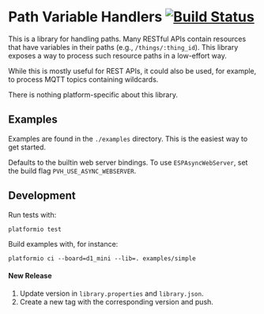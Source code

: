 # Path Variable Handlers [![Build Status](https://travis-ci.org/sidoh/path_variable_handlers.svg?branch=master)](https://travis-ci.org/sidoh/path_variable_handlers)

This is a library for handling paths. Many RESTful APIs contain resources that have variables in their paths (e.g., `/things/:thing_id`).  This library exposes a way to process such resource paths in a low-effort way.

While this is mostly useful for REST APIs, it could also be used, for example, to process MQTT topics containing wildcards.

There is nothing platform-specific about this library.

## Examples

Examples are found in the `./examples` directory.  This is the easiest way to get started.

Defaults to the builtin web server bindings.  To use `ESPAsyncWebServer`, set the build flag `PVH_USE_ASYNC_WEBSERVER`.
## Development

Run tests with:

```
platformio test
```

Build examples with, for instance:

```
platformio ci --board=d1_mini --lib=. examples/simple
```

#### New Release

1. Update version in `library.properties` and `library.json`.
1. Create a new tag with the corresponding version and push.